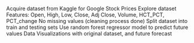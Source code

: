 Acquire dataset from Kaggle for Google Stock Prices
Explore dataset
Features: Open, High, Low, Close, Adj Close, Volume, HCT_PCT, PCT_change
No missing values (cleaning process done)
Split dataset into train and testing sets
Use random forest regressor model to predict future values
Data Visualizations with original dataset, and future forecast
